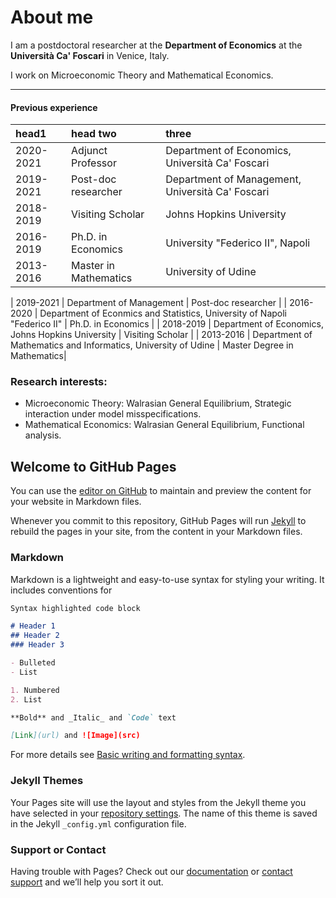 # About me

I am a postdoctoral researcher at the **Department of Economics** at the **Università Ca' Foscari** in Venice, Italy.

I work on Microeconomic Theory and Mathematical Economics.

* * *
#### Previous experience
| head1        | head two          | three |
|:------|:------------------|:---------------------|
| 2020-2021 | Adjunct Professor| Department of Economics, Università Ca' Foscari |
| 2019-2021 | Post-doc researcher | Department of Management, Università Ca' Foscari |
| 2018-2019 | Visiting Scholar  | Johns Hopkins University  |
| 2016-2019 | Ph.D. in Economics  |University "Federico II", Napoli |
| 2013-2016 | Master in Mathematics | University of Udine |


| 2019-2021 | Department of Management | Post-doc researcher |
| 2016-2020 | Department of Econmics and Statistics, University of Napoli "Federico II" | Ph.D. in Economics |
| 2018-2019 | Department of Economics, Johns Hopkins University | Visiting Scholar |
| 2013-2016 | Department of Mathematics and Informatics, University of Udine | Master Degree in Mathematics|



### Research interests:
- Microeconomic Theory: Walrasian General Equilibrium, Strategic interaction under model misspecifications.
- Mathematical Economics: Walrasian General Equilibrium, Functional analysis.



## Welcome to GitHub Pages

You can use the [editor on GitHub](https://github.com/N-Urbinati/N-Urbinati.github.io/edit/main/README.md) to maintain and preview the content for your website in Markdown files.

Whenever you commit to this repository, GitHub Pages will run [Jekyll](https://jekyllrb.com/) to rebuild the pages in your site, from the content in your Markdown files.

### Markdown

Markdown is a lightweight and easy-to-use syntax for styling your writing. It includes conventions for

```markdown
Syntax highlighted code block

# Header 1
## Header 2
### Header 3

- Bulleted
- List

1. Numbered
2. List

**Bold** and _Italic_ and `Code` text

[Link](url) and ![Image](src)
```

For more details see [Basic writing and formatting syntax](https://docs.github.com/en/github/writing-on-github/getting-started-with-writing-and-formatting-on-github/basic-writing-and-formatting-syntax).

### Jekyll Themes

Your Pages site will use the layout and styles from the Jekyll theme you have selected in your [repository settings](https://github.com/N-Urbinati/N-Urbinati.github.io/settings/pages). The name of this theme is saved in the Jekyll `_config.yml` configuration file.

### Support or Contact

Having trouble with Pages? Check out our [documentation](https://docs.github.com/categories/github-pages-basics/) or [contact support](https://support.github.com/contact) and we’ll help you sort it out.
